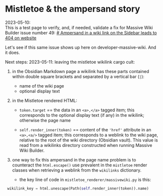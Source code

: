 # Mistletoe & the ampersand story

2023-05-10:  
This is a test page to verify, and, if needed, validate a fix for Massive Wiki Builder issue number 49: [# Ampersand in a wiki link on the Sidebar leads to 404 on website](https://github.com/peterkaminski/massivewikibuilder/issues/49)

Let's see if this same issue shows up here on developer-massive-wiki. And it does.

Next steps:
2023-05-11: leaving the mistletoe wikilink cargo cult:

1. in the Obsidian Markdown page a wikilink has these parts contained within double square brackets and separated by a vertical bar (`|`):
	- name of the wiki page
	- optional display text

2. in the Mistletoe rendered HTML:
    - `token.target` == the data in an `<a>,</a>` tagged item; this corresponds to the optional display text (if any) in the wikilink; otherwise the page name  

    - `self.render_inner(token)` == content of the ``'href'`` attribute in an `<a>,<a/>` tagged item; this corresponds to a weblink to the wiki page, relative to the root of the wiki directory (Obsidian vault). This value is read from a wikilinks directory constructed when running Massive Wiki Builder.

3. one way to fix this ampersand in the page name problem is to counteract the `html.escape()` use prevalent in the `mistletoe` render classes when retrieving a weblink from the `wikilinks` dictionary. 
	- the key line of code in `mistletoe_renderer/massivewiki.py` is this:
```python
 wikilink_key = html.unescape(Path(self.render_inner(token)).name)
 ```
 